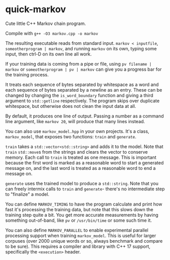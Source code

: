 # quick-markov
Cute little C++ Markov chain program.

Compile with `g++ -O3 markov.cpp -o markov`

The resulting executable reads from standard input. `markov < inputfile`, `someotherprogram | markov`, and running `markov` on its own, typing some input, then ctrl-D on its own line all work.

If your training data is coming from a pipe or file, using `pv filename | markov` or `someotherprogram | pv | markov` can give you a progress bar for the training process.

It treats each sequence of bytes separated by whitespace as a word and each sequence of bytes separated by a newline as an entry. These can be changed by changing the `is_word_boundary` function and giving a third argument to `std::getline` respectively. The program skips over duplicate whitespace, but otherwise does not clean the input data at all.

By default, it produces one line of output. Passing a number as a command line argument, like `markov 20`, will produce that many lines instead.

You can also use `markov_model.hpp` in your own projects. It's a class, `markov_model`, that exposes two functions: `train` and `generate`. 

`train` takes a `std::vector<std::string>` and adds it to the model. Note that `train` `std::move`s from the strings and clears the vector to conserve memory. Each call to `train` is treated as one message. This is important because the first word is marked as a reasonable word to start a generated message on, and the last word is treated as a reasonable word to end a message on. 

`generate` uses the trained model to produce a `std::string`. Note that you can freely intermix calls to `train` and `generate`- there's no intermediate step to "finalize" a model.

You can define `MARKOV_TIMING` to have the program calculate and print how fast it's processing the training data, but note that this slows down the training step quite a bit. You get more accurate measurements by having something out-of-band, like `pv` or `/usr/bin/time` or some such time it. 

You can also define `MARKOV_PARALLEL` to enable experimental parallel processing support when training `markov_model`. This is useful for larger corpuses (over 2000 unique words or so, always benchmark and compare to be sure). This requires a compiler and library with C++ 17 support, specifically the `<execution>` header.
